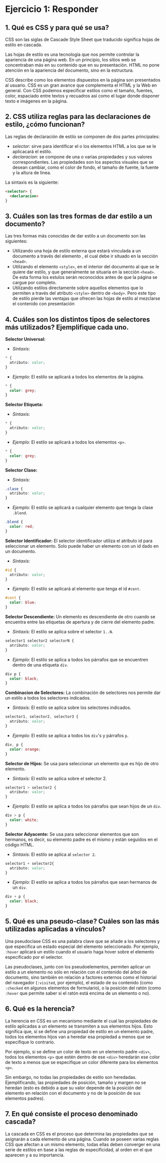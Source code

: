# Ejercicio 1: Responder 

## 1. Qué es CSS y para qué se usa?

CSS son las siglas de Cascade Style Sheet que traducido significa hojas de estilo en cascada.

Las hojas de estilo es una tecnología que nos permite controlar la apariencia de una página web. En un principio, los sitios web se concentraban más en su contenido que en su presentación. HTML no pone atención en la apariencia del documento, sino en la estructura.

CSS describe como los elementos dispuestos en la página son presentados al usuario. CSS es un gran avance que complementa el HTML y la Web en general. Con CSS podemos especificar estilos como el tamaño, fuentes, color, espaciado entre textos y recuadros así como el lugar donde disponer texto e imágenes en la página.


## 2. CSS utiliza reglas para las declaraciones de estilo, ¿cómo funcionan? 
Las reglas de declaración de estilo se componen de dos partes principales:
- *selector*: sirve para identificar el o los elementos HTML a los que se le aplicacará el estilo.
- *declaracion*: se compone de una o varias propiedades y sus valores correspondientes. Las propiedades son los aspectos visuales que se desean cambiar, como el color de fondo, el tamaño de fuente, la fuente y la altura de línea.

La sintaxis es la siguiente:

```html
<selector> {
  <declaracion>
}
```

## 3. Cuáles son las tres formas de dar estilo a un documento? 
Las tres formas más conocidas de dar estilo a un documento son las siguientes:

- Utilizando una hoja de estilo externa que estará vinculada a un documento a través del elemento <link>, el cual debe ir situado en la sección `<head>`.
- Utilizando el elemento `<style>`, en el interior del documento al que se le quiere dar estilo, y que generalmente se situaría en la sección `<head>`. De esta forma los estulos serán reconocidos antes de que la página se cargue por completo.
- Utilizando estilos directamente sobre aquellos elementos que lo permiten a través del atributo `<style>` dentro de `<body>`. Pero este tipo de estilo pierde las ventajas que ofrecen las hojas de estilo al mezclarse el contenido con presentación

## 4. Cuáles son los distintos tipos de selectores más utilizados? Ejemplifique cada uno. 
**Selector Universal:** 

- *Sintaxis:*
```css
* { 
  atributo: valor;
}
```

- *Ejemplo:* El estilo se aplicará a todos los elementos de la página.
```css
* { 
  color: grey; 
}
```

**Selector Etiqueta:**

- *Sintaxis:*
```css
* { 
  atributo: valor;
}
```

- *Ejemplo:* El estilo se aplicará a todos los elementos `<p>`.
```css
* { 
  color: grey; 
}
```

**Selector Clase:**

- *Sintaxis:*
```css
.clase { 
  atributo: valor; 
}
```

- *Ejemplo:* El estilo se aplicará a cualquier elemento que tenga la clase `.blend`.
```css
.blend {
  color: red;
}
```

**Selector Identificador:** El selector identificador utiliza el atributo id para seleccionar un elemento. Solo puede haber un elemento con un id dado en un documento.

- *Sintaxis:*
```css
#id {
  atributo: valor; 
}
```
- *Ejemplo:* El estilo se aplicará al elemento que tenga el id `#cent`.
```css
#cent {
  color: blue;
}
```

**Selector Descendiente:** Un elemento es descendiente de otro cuando se encuentra entre las etiquetas de apertura y de cierre del elemento padre.

- *Sintaxis:* El estilo se aplica sobre el selector `1..N`.
```css
selector1 selector2 selectorN {
  atributo: valor;
}
```

- *Ejemplo:* El estilo se aplica a todos los párrafos que se encuentren dentro de una etiqueta `div`.
```css
div p { 
  color: black;
}
```

**Combinacion de Selectores:** La combinación de selectores nos permite dar un estilo a todos los selectores indicados.

- *Sintaxis:* El estilo se aplica sobre los selectores indicados.
```css
selector1, selector2, selector3 {
  atributo: valor;
}
```
- *Ejemplo:* El estilo se aplica a todos los `div`'s y párrafos `p`.
```css
div, p {
  color: orange;
}
```

**Selector de Hijos:** Se usa para seleccionar un elemento que es hijo de otro elemento.

- *Sintaxis:* El estilo se aplica sobre el selector 2.
```css
selector1 > selector2 {
  atributo: valor;
}
```

- *Ejemplo:* El estilo se aplica a todos los párrafos que sean hijos de un `div`.
```css
div > p {
  color: white;
}
```

**Selector Adyacente:** Se usa para seleccionar elementos que son hermanos, es decir, su elemento padre es el mismo y están seguidos en el código HTML.

- *Sintaxis:* El estilo se aplica al `selector 2`.
```css
selector1 + selector2{ 
  atributo: valor; 
}
```

- *Ejemplo:* El estilo se aplica a todos los párrafos que sean hermanos de un `div`.
```css
div + p { 
  color: black;
} 
```

## 5. Qué es una pseudo-clase? Cuáles son las más utilizadas aplicadas a vínculos?
Una pseudoclase CSS es una palabra clave que se añade a los selectores y que especifica un estado especial del elemento seleccionado. Por ejemplo, `:hover` aplicará un estilo cuando el usuario haga hover sobre el elemento especificado por el selector.

Las pseudoclases, junto con los pseudoelementos, permiten aplicar un estilo a un elemento no sólo en relación con el contenido del árbol de documento, sino también en relación a factores externos como el historial del navegador (`:visited`, por ejemplo), el estado de su contenido (como `:checked` en algunos elementos de formulario), o la posición del ratón (como `:hover` que permite saber si el ratón está encima de un elemento o no).

## 6. Qué es la herencia? 
La herencia en CSS es un mecanismo mediante el cual las propiedades de estilo aplicadas a un elemento se transmiten a sus elementos hijos. Esto significa que, si se define una propiedad de estilo en un elemento padre, todos los elementos hijos van a heredar esa propiedad a menos que se especifique lo contrario.


Por ejemplo, si se define un color de texto en un elemento padre `<div>`, todos los elementos `<p>` que estén dentro de ese `<div>` heredarán ese color de texto a menos que se especifique un color diferente para los elementos `<p>`.


Sin embargo, no todas las propiedades de estilo son heredadas. Ejemplificando, las propiedades de posición, tamaño y margen no se heredan (esto es debido a que su valor depende de la posición del elemento en relación con el documento y no de la posición de sus elementos padres).

## 7. En qué consiste el proceso denominado cascada?
La cascada en CSS es el proceso que determina las propiedades que se asignarán a cada elemento de una página. Cuando se poseen varias reglas CSS que afectan a un mismo elemento, todas ellas deben converger en una serie de estilos en base a las reglas de especificidad, al orden en el que aparecen y a su importancia.
